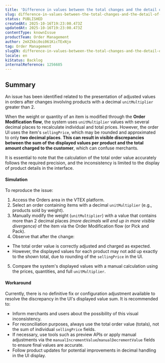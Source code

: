 ```yaml
---
title: 'Difference in values ​​between the total changes and the detail of values ​​by product'
slug: difference-in-values-between-the-total-changes-and-the-detail-of-values-by-product
status: PUBLISHED
createdAt: 2025-10-16T19:23:00.473Z
updatedAt: 2025-10-16T19:23:00.473Z
contentType: knownIssue
productTeam: Order Management
author: 2mXZkbi0oi061KicTExNjo
tag: Order Management
slugEN: difference-in-values-between-the-total-changes-and-the-detail-of-values-by-product
locale: en
kiStatus: Backlog
internalReference: 1256685
---
```


## Summary


An issue has been identified related to the presentation of adjusted values in orders after changes involving products with a decimal `unitMultiplier` greater than 2.

When the weight or quantity of an item is modified through the **Order Modification flow**, the system uses `unitMultiplier` values with several decimal places to recalculate individual and total prices. However, the order UI uses the item's `sellingPrice`, which may be rounded and approximated to only **two decimal places**. **This can result in visible discrepancies between the sum of the displayed values per product and the total amount charged to the customer**, which can confuse merchants.

It is essential to note that the calculation of the total order value accurately follows the required precision, and the inconsistency is limited to the display of product details in the interface.


#### Simulation


To reproduce the issue:

1. Access the Orders area in the VTEX platform.
2. Select an order containing items with a decimal `unitMultiplier` (e.g., products sold by weight).
3. Manually modify the weight (`unitMultiplier`) with a value that contains more than 2 decimal places _(more decimals will end up in more visible divergence)_ of the item via the Order Modification flow (or Pick and Pack).
4. Observe that after the change:
  - The total order value is correctly adjusted and charged as expected.
  - However, the displayed values for each product may not add up exactly to the shown total, due to rounding of the `sellingPrice` in the UI.
5. Compare the system's displayed values with a manual calculation using the prices, quantities, and full `unitMultiplier`.


#### Workaround


Currently, there is no definitive fix or configuration adjustment available to resolve the discrepancy in the UI's displayed value sum. It is recommended to:

- Inform merchants and users about the possibility of this visual inconsistency.
- For reconciliation purposes, always use the total order value (totals), not the sum of individual `sellingPrice` fields.
- If necessary, use tools such as preview APIs or apply manual adjustments via the `manualIncrementValue`/`manualDecrementValue` fields to ensure final values are accurate.
- Follow product updates for potential improvements in decimal handling in the UI display.



